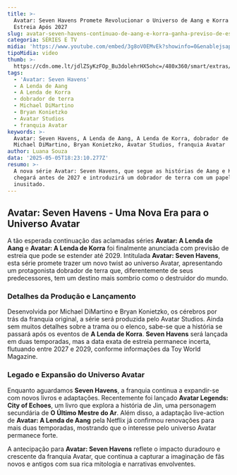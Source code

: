 ```yaml
---
title: >-
  Avatar: Seven Havens Promete Revolucionar o Universo de Aang e Korra com
  Estreia Após 2027
slug: avatar-seven-havens-continuao-de-aang-e-korra-ganha-previso-de-estreia
categoria: SÉRIES E TV
midia: 'https://www.youtube.com/embed/3g8oV0EMvEk?showinfo=0&enablejsapi=1'
tipoMidia: video
thumb: >-
  https://cdn.ome.lt/jdlZSyKzFOp_Bu3dolehrHX5ohc=/480x360/smart/extras/conteudos/omelete_THUMB_-_2025-05-05T121923.584.png
tags:
  - 'Avatar: Seven Havens'
  - A Lenda de Aang
  - A Lenda de Korra
  - dobrador de terra
  - Michael DiMartino
  - Bryan Konietzko
  - Avatar Studios
  - franquia Avatar
keywords: >-
  Avatar: Seven Havens, A Lenda de Aang, A Lenda de Korra, dobrador de terra,
  Michael DiMartino, Bryan Konietzko, Avatar Studios, franquia Avatar
author: Luana Souza
data: '2025-05-05T18:23:10.277Z'
resumo: >-
  A nova série Avatar: Seven Havens, que segue as histórias de Aang e Korra, não
  chegará antes de 2027 e introduzirá um dobrador de terra com um papel
  inusitado.
---
```


## Avatar: Seven Havens - Uma Nova Era para o Universo Avatar

A tão esperada continuação das aclamadas séries **Avatar: A Lenda de Aang** e **Avatar: A Lenda de Korra** foi finalmente anunciada com previsão de estreia que pode se estender até 2029. Intitulada **Avatar: Seven Havens**, esta série promete trazer um novo twist ao universo Avatar, apresentando um protagonista dobrador de terra que, diferentemente de seus predecessores, tem um destino mais sombrio como o destruidor do mundo.

### Detalhes da Produção e Lançamento

Desenvolvida por Michael DiMartino e Bryan Konietzko, os cérebros por trás da franquia original, a série será produzida pelo Avatar Studios. Ainda sem muitos detalhes sobre a trama ou o elenco, sabe-se que a história se passará após os eventos de **A Lenda de Korra**. **Seven Havens** será lançada em duas temporadas, mas a data exata de estreia permanece incerta, flutuando entre 2027 e 2029, conforme informações da Toy World Magazine.

### Legado e Expansão do Universo Avatar

Enquanto aguardamos **Seven Havens**, a franquia continua a expandir-se com novos livros e adaptações. Recentemente foi lançado **Avatar Legends: City of Echoes**, um livro que explora a história de Jin, uma personagem secundária de **O Último Mestre do Ar**. Além disso, a adaptação live-action de **Avatar: A Lenda de Aang** pela Netflix já confirmou renovações para mais duas temporadas, mostrando que o interesse pelo universo Avatar permanece forte.

A antecipação para **Avatar: Seven Havens** reflete o impacto duradouro e crescente da franquia Avatar, que continua a capturar a imaginação de fãs novos e antigos com sua rica mitologia e narrativas envolventes.
